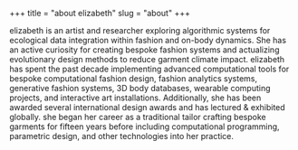 +++
title = "about elizabeth"
slug = "about"
+++

elizabeth is an artist and researcher exploring algorithmic systems for ecological data integration within fashion and on-body dynamics. She has an active curiosity for creating bespoke fashion systems and actualizing evolutionary design methods to reduce garment climate impact. elizabeth has spent the past decade implementing advanced computational tools for bespoke computational fashion design, fashion analytics systems, generative fashion systems, 3D body databases, wearable computing projects, and interactive art installations. Additionally, she has been awarded several international design awards and has lectured & exhibited globally. she began her career as a traditional tailor crafting bespoke garments for fifteen years before including computational programming, parametric design, and other technologies into her practice. 
